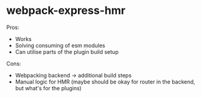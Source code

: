 # webpack-express-hmr

Pros:

- Works
- Solving consuming of esm modules
- Can utilise parts of the plugin build setup

Cons:

- Webpacking backend -> additional build steps
- Manual logic for HMR (maybe should be okay for router in the backend, but what's for the plugins)
